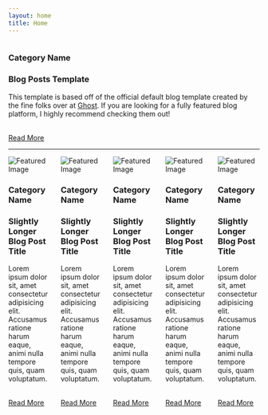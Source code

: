 ```yaml
---
layout: home
title: Home
---
```


<section class="blog-posts">
	<div class="container">
		<div class="columns">
			<div class="column is-10 is-offset-1">
				<div class="columns featured-post is-multiline">
					<div class="column is-12 post">
						<article class="columns featured">
							<div class="column is-7 post-img"><img alt="" src="https://cdn.emk.dev/templates/featured-image.png"></div>
							<div class="column is-5 featured-content va">
								<div>
									<h3 class="heading post-category">Category Name</h3>
									<h1 class="title post-title">Blog Posts Template</h1>
									<p class="post-excerpt">This template is based off of the official default blog template created by the fine folks over at <a href="https://ghost.io">Ghost</a>. If you are looking for a fully featured blog platform, I highly recommend checking them out!</p><br>
									<a class="button is-primary" href="#">Read More</a>
								</div>
							</div>
						</article>
					</div>
				</div>
				<hr>
				<div class="columns is-multiline">
					<div class="column post is-6">
						<article class="columns is-multiline">
							<div class="column is-12 post-img"><img alt="Featured Image" src="https://cdn.emk.dev/templates/post-img.png"></div>
							<div class="column is-12 featured-content">
								<h3 class="heading post-category">Category Name</h3>
								<h1 class="title post-title">Slightly Longer Blog Post Title</h1>
								<p class="post-excerpt">Lorem ipsum dolor sit, amet consectetur adipisicing elit. Accusamus ratione harum eaque, animi nulla tempore quis, quam voluptatum.</p><br>
								<a class="button is-primary" href="#">Read More</a>
							</div>
						</article>
					</div>
					<div class="column post is-6">
						<article class="columns is-multiline">
							<div class="column is-12 post-img"><img alt="Featured Image" src="https://cdn.emk.dev/templates/post-img.png"></div>
							<div class="column is-12 featured-content">
								<h3 class="heading post-category">Category Name</h3>
								<h1 class="title post-title">Slightly Longer Blog Post Title</h1>
								<p class="post-excerpt">Lorem ipsum dolor sit, amet consectetur adipisicing elit. Accusamus ratione harum eaque, animi nulla tempore quis, quam voluptatum.</p><br>
								<a class="button is-primary" href="#">Read More</a>
							</div>
						</article>
					</div>
					<div class="column post is-4">
						<article class="columns is-multiline">
							<div class="column is-12 post-img"><img alt="Featured Image" src="https://cdn.emk.dev/templates/post-img.png"></div>
							<div class="column is-12 featured-content">
								<h3 class="heading post-category">Category Name</h3>
								<h1 class="title post-title">Slightly Longer Blog Post Title</h1>
								<p class="post-excerpt">Lorem ipsum dolor sit, amet consectetur adipisicing elit. Accusamus ratione harum eaque, animi nulla tempore quis, quam voluptatum.</p><br>
								<a class="button is-primary" href="#">Read More</a>
							</div>
						</article>
					</div>
					<div class="column post is-4">
						<article class="columns is-multiline">
							<div class="column is-12 post-img"><img alt="Featured Image" src="https://cdn.emk.dev/templates/post-img.png"></div>
							<div class="column is-12 featured-content">
								<h3 class="heading post-category">Category Name</h3>
								<h1 class="title post-title">Slightly Longer Blog Post Title</h1>
								<p class="post-excerpt">Lorem ipsum dolor sit, amet consectetur adipisicing elit. Accusamus ratione harum eaque, animi nulla tempore quis, quam voluptatum.</p><br>
								<a class="button is-primary" href="#">Read More</a>
							</div>
						</article>
					</div>
					<div class="column post is-4">
						<article class="columns is-multiline">
							<div class="column is-12 post-img"><img alt="Featured Image" src="https://cdn.emk.dev/templates/post-img.png"></div>
							<div class="column is-12 featured-content">
								<h3 class="heading post-category">Category Name</h3>
								<h1 class="title post-title">Slightly Longer Blog Post Title</h1>
								<p class="post-excerpt">Lorem ipsum dolor sit, amet consectetur adipisicing elit. Accusamus ratione harum eaque, animi nulla tempore quis, quam voluptatum.</p><br>
								<a class="button is-primary" href="#">Read More</a>
							</div>
						</article>
					</div>
				</div>
			</div>
		</div>
	</div>
</section>